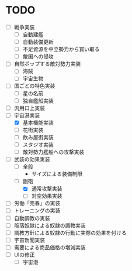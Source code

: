 # TODO

- [ ] 戦争実装
    - [ ] 自動建艦
    - [ ] 自動装備更新
    - [ ] 不足資源を中立勢力から買い取る
    - [ ] 敵国への侵攻
- [ ] 自然ポップする敵対勢力実装
    - [ ] 海賊
    - [ ] 宇宙生物
- [ ] 国ごとの特色実装
    - [ ] 星の名前
    - [ ] 独自艦船実装
- [ ] 汎用口上実装
- [ ] 宇宙港実装
    - [x] 基本機能実装
    - [ ] 花街実装
    - [ ] 飲み屋街実装
    - [ ] スタジオ実装
    - [ ] 敵対勢力艦船への攻撃実装
- [ ] 武装の効果実装
    - [ ] 全般
        - サイズによる装備制限
    - [ ] 副砲
        - [x] 通常攻撃実装
        - [ ] 対空効果実装
- [ ] 労働「売春」の実装
- [ ] トレーニングの実装
- [ ] 自動調教の実装
- [ ] 陥落奴隷による奴隷の調教実装
- [ ] 調教方針による奴隷の行動に実際の効果を付ける
- [ ] 宇宙新聞実装
- [ ] 需要による商品価格の増減実装
- [ ] UIの修正
    - [ ] 宇宙港
